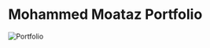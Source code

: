 # Mohammed Moataz Portfolio

![Portfolio](https://github.com/MohammedMoataz/personal-portfolio/assets/81831838/4e48869a-4683-43af-ae03-8977e38adabf)
